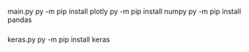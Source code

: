 main.py
py -m pip install plotly
py -m pip install numpy
py -m pip install pandas
#####
keras.py
py -m pip install keras
